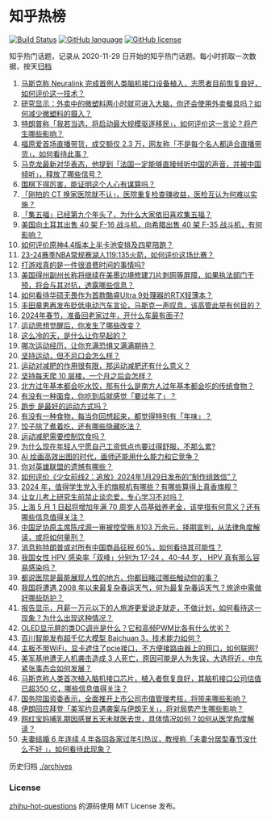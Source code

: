 # 知乎热榜
[![Build Status](https://github.com/ToWeLong/zhihu-hot-questions/workflows/CI/badge.svg)](https://github.com/ToWeLong/zhihu-hot-questions/actions)
[![GitHub language](https://img.shields.io/badge/language-golang-orange.svg)](https://golang.org/)
[![GitHub license](https://img.shields.io/github/license/ToWeLong/zhihu-hot-questions)](https://github.com/ToWeLong/zhihu-hot-questions/blob/main/LICENSE)

知乎热门话题，记录从 2020-11-29 日开始的知乎热门话题。每小时抓取一次数据，按天[归档](./archives)

<!-- BEGIN -->

1. [马斯克称 Neuralink 完成首例人类脑机接口设备植入，志愿者目前恢复良好，如何评价这一技术？](https://www.zhihu.com/question/641937663)
1. [研究显示：外卖中的微塑料两小时就可进入大脑，你还会使用外卖餐具吗？如何减少微塑料的摄入？](https://www.zhihu.com/question/641776534)
1. [特朗普称「我若当选，将启动最大规模驱逐移民」，如何评价这一言论？将产生哪些影响？](https://www.zhihu.com/question/641940943)
1. [福原爱首场直播带货，成交额仅 2.3 万，网友称「不是每个名人都适合直播带货」，如何看待此事？](https://www.zhihu.com/question/641810826)
1. [马克龙最新对华表态，他提到「法国一定能够直接倾听中国的声音，并被中国倾听」，释放了哪些信号？](https://www.zhihu.com/question/641824628)
1. [围棋下得厉害，能证明这个人心有谋算吗？](https://www.zhihu.com/question/640045405)
1. [「刚拍的 CT 换家医院就不认」，医院重复检查赚收益，医检互认为何难以实施？](https://www.zhihu.com/question/641830309)
1. [「集五福」已经第九个年头了，为什么大家依旧喜欢集五福？](https://www.zhihu.com/question/641829438)
1. [美国向土耳其出售 40 架 F-16 战斗机，向希腊出售 40 架 F-35 战斗机，有何影响？](https://www.zhihu.com/question/641557946)
1. [如何评价原神4.4版本上半卡池安排及四星陪跑？](https://www.zhihu.com/question/641789769)
1. [23-24赛季NBA常规赛湖人119:135火箭，如何评价这场比赛？](https://www.zhihu.com/question/641956217)
1. [打游戏真的是一件很浪费时间的事情吗?](https://www.zhihu.com/question/641827784)
1. [美国得州副州长称将继续在美墨边境修建刀片刺网等屏障，如果执法部门干预，将会与其对抗，透露哪些信息？](https://www.zhihu.com/question/641941520)
1. [如何看待华硕无畏作为首款酷睿Ultra 9处理器的RTX轻薄本？](https://www.zhihu.com/question/641866371)
1. [丰田章男再发布贬低电动汽车言论，马斯克一声叹息，该高管此举有何目的？](https://www.zhihu.com/question/641297409)
1. [2024年春节，准备回老家过年，开什么车最有面子?](https://www.zhihu.com/question/638237149)
1. [运动思想觉醒后，你发生了哪些改变？](https://www.zhihu.com/question/641824123)
1. [这么冷的天，是什么让你早起的？](https://www.zhihu.com/question/636661390)
1. [哪次运动经历，让你充满恐惧又满满期待？](https://www.zhihu.com/question/641824465)
1. [坚持运动，但不忌口会怎么样？](https://www.zhihu.com/question/639348673)
1. [运动对减肥的作用很有限，那运动减肥还有什么意义？](https://www.zhihu.com/question/640720436)
1. [坚持每天爬 10 层楼，一个月之后会怎样？](https://www.zhihu.com/question/640712636)
1. [北方过年基本都会吃水饺，那有什么是南方人过年基本都会吃的传统食物？](https://www.zhihu.com/question/639929086)
1. [有没有一种面食，你吃到后就感觉「要过年了」？](https://www.zhihu.com/question/639053131)
1. [跑步 是最好的运动方式吗？](https://www.zhihu.com/question/641536208)
1. [有没有一种食物，每当你回想起来，都觉得特别有「年味」？](https://www.zhihu.com/question/639929342)
1. [饺子除了煮着吃，还有哪些隐藏吃法？](https://www.zhihu.com/question/639929296)
1. [运动减肥需要控制饮食吗？](https://www.zhihu.com/question/638752373)
1. [为什么现在年轻人宁愿自己工资低点也要过得舒服，不那么累?](https://www.zhihu.com/question/636907409)
1. [AI 绘画高效出图的时代，画师还能用什么能力和它竞争？](https://www.zhihu.com/question/641217555)
1. [你对英雄联盟的遗憾有哪些？](https://www.zhihu.com/question/622153903)
1. [如何评价《少女前线2：追放》2024年1月29日发布的“制作组致信”？](https://www.zhihu.com/question/641852178)
1. [2024 年，值得学生党入手的旗舰机有哪些？有哪些算得上真香旗舰？](https://www.zhihu.com/question/641808230)
1. [让女儿考上研究生前禁止谈恋爱，专心学习不对吗？](https://www.zhihu.com/question/639907106)
1. [上海 5 月 1 日起将增加年满 70 周岁人员基础养老金，该举措有何意义？还有哪些信息值得关注？](https://www.zhihu.com/question/641817782)
1. [中国足协原主席陈戌源一审被控受贿 8103 万余元，择期宣判，从法律角度解读，或将如何量刑？](https://www.zhihu.com/question/641824258)
1. [消息称特朗普或对所有中国商品征税 60%，如何看待其可能性？](https://www.zhihu.com/question/641811527)
1. [我国女性 HPV 感染率「双峰」分别为 17-24 、40-44 岁， HPV 真有那么容易感染吗？](https://www.zhihu.com/question/641776005)
1. [都说医院是最能展现人性的地方，你都目睹过哪些触动你的事？](https://www.zhihu.com/question/641808883)
1. [我国将遭遇 2008 年以来最复杂春运天气，何为最复杂春运天气？旅途中需做好哪些防护？](https://www.zhihu.com/question/641947297)
1. [报告显示，月薪一万元以下的人旅游更爱说走就走，不做计划，如何看待这一现象？为什么出现这种情况？](https://www.zhihu.com/question/641818742)
1. [OLED显示屏的类DC调光是什么？它和高频PWM比各有什么优劣？](https://www.zhihu.com/question/612899355)
1. [百川智能发布超千亿大模型 Baichuan 3，技术能力如何？](https://www.zhihu.com/question/641806600)
1. [主板不带WiFi，显卡遮住了pcie接口，不方便接路由器上的网口，如何联网?](https://www.zhihu.com/question/639816768)
1. [美军基地遭无人机袭击造成 3 人死亡，原因可能是人为失误，大选将近，中东紧张事态会如何发展？](https://www.zhihu.com/question/641947101)
1. [马斯克称人类首次植入脑机接口芯片，植入者恢复良好，其脑机接口公司估值已超350 亿，哪些信息值得关注？](https://www.zhihu.com/question/641938842)
1. [国务院国资委表示，全面推开上市公司市值管理考核，将带来哪些影响？](https://www.zhihu.com/question/641819040)
1. [伊朗回应拜登「美军约旦遇袭案与伊朗无关」，将对局势产生哪些影响？](https://www.zhihu.com/question/641827968)
1. [网红宝妈哺乳期因感冒五天未就医去世，具体情况如何？如何从医学角度解读？](https://www.zhihu.com/question/641840338)
1. [夫妻结婚 6 年连续 4 年各回各家过年引热议，教授称「夫妻分居型春节没什么不好 」，如何看待此现象？](https://www.zhihu.com/question/641771840)

<!-- END -->

历史归档 [./archives](./archives)


### License
[zhihu-hot-questions](https://github.com/towelong/zhihu-hot-questions) 的源码使用 MIT License 发布。
